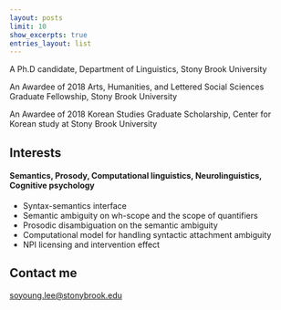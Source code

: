 ```yaml
---
layout: posts
limit: 10
show_excerpts: true
entries_layout: list
---
```




A Ph.D candidate, Department of Linguistics, Stony Brook University

An Awardee of 2018 Arts, Humanities, and Lettered Social Sciences Graduate Fellowship, Stony Brook University

An Awardee of 2018 Korean Studies Graduate Scholarship, Center for Korean study at Stony Brook University


## Interests

#### Semantics, Prosody, Computational linguistics, Neurolinguistics, Cognitive psychology
* Syntax-semantics interface
* Semantic ambiguity on wh-scope and the scope of quantifiers
* Prosodic disambiguation on the semantic ambiguity
* Computational model for handling syntactic attachment ambiguity
* NPI licensing and intervention effect


## Contact me

[soyoung.lee@stonybrook.edu](mailto:soyoung.lee@stonybrook.edu)

